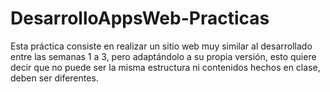 # DesarrolloAppsWeb-Practicas
Esta práctica consiste en realizar un sitio web muy similar al desarrollado entre las semanas 1 a 3, pero adaptándolo a su propia versión, esto quiere decir que no puede ser la misma estructura ni contenidos hechos en clase, deben ser diferentes.
